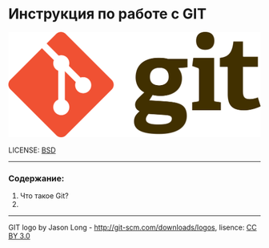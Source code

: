 # Инструкция по работе с GIT

![Git-logo](./Images/Git-logo.svg.png)

LICENSE: [BSD](/license.md)

---

### Содержание:
1. Что такое Git?
2. 

---

GIT logo by Jason Long - http://git-scm.com/downloads/logos,
lisence: [CC BY 3.0](https://creativecommons.org/licenses/by/3.0/deed.ru)